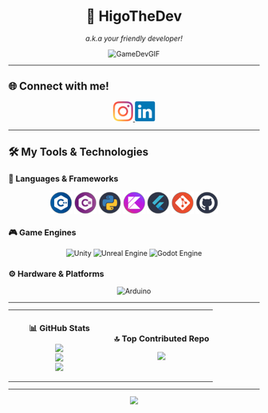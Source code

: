 <div align="center">

# 💫 HigoTheDev  
*a.k.a your friendly developer!*  

![GameDevGIF](https://media4.giphy.com/media/v1.Y2lkPTc5MGI3NjExMTF2dWVzbXVmMjJsMWhtbzNsaXVxN2I4ODdjYmY5MDFyY3U2dWw2aiZlcD12MV9pbnRlcm5hbF9naWZfYnlfaWQmY3Q9Zw/ckr4W2ppxPBeIF8dx4/giphy.gif)

</div>

---

## 🌐 Connect with me!
<p align="center">
  <a href="https://instagram.com/j_higo_">
    <img src="https://github.com/CLorant/readme-social-icons/blob/main/medium/colored/instagram.svg" width="40" height="40" />
  </a>
  <a href="https://www.linkedin.com/in/luong-pham-84470b316">
    <img src="https://github.com/CLorant/readme-social-icons/blob/main/medium/colored/linkedin.svg" width="40" height="40" />
  </a>
</p>

---

## 🛠️ My Tools & Technologies

### 🧠 Languages & Frameworks
<p align="center">
  <img src="https://raw.githubusercontent.com/YuheshPandian/ICONIC/main/icons/dark/cpp.svg" width="45" height="45" alt="C++" />
  <img src="https://raw.githubusercontent.com/YuheshPandian/ICONIC/main/icons/dark/csharp.svg" width="45" height="45" alt="C#" />
  <img src="https://raw.githubusercontent.com/YuheshPandian/ICONIC/main/icons/dark/python.svg" width="45" height="45" alt="Python" />
  <img src="https://raw.githubusercontent.com/YuheshPandian/ICONIC/main/icons/dark/kotlin.svg" width="45" height="45" alt="Kotlin" />
  <img src="https://raw.githubusercontent.com/YuheshPandian/ICONIC/main/icons/dark/flutter.svg" width="45" height="45" alt="Flutter" />
  <img src="https://raw.githubusercontent.com/YuheshPandian/ICONIC/main/icons/dark/git.svg" width="45" height="45" alt="Git" />
  <img src="https://raw.githubusercontent.com/YuheshPandian/ICONIC/main/icons/dark/github.svg" width="45" height="45" alt="GitHub" />
</p>

### 🎮 Game Engines
<p align="center">
  <img src="https://raw.githubusercontent.com/marwin1991/profile-technology-icons/refs/heads/main/icons/unity.png" width="45" height="45" alt="Unity" />
  <img src="https://raw.githubusercontent.com/marwin1991/profile-technology-icons/refs/heads/main/icons/unreal_engine.png" width="45" height="45" alt="Unreal Engine" />
  <img src="https://raw.githubusercontent.com/marwin1991/profile-technology-icons/refs/heads/main/icons/godot.png" width="45" height="45" alt="Godot Engine" />
</p>

### ⚙️ Hardware & Platforms
<p align="center">
  <img src="https://raw.githubusercontent.com/marwin1991/profile-technology-icons/refs/heads/main/icons/arduino.png" width="45" height="45" alt="Arduino" />
</p>

---

<table align="center">
<tr>
<td align="center" width="50%">

### 📊 GitHub Stats
![](https://github-readme-stats.vercel.app/api?username=HigoTheDev&theme=dark&hide_border=false&include_all_commits=false&count_private=false)<br/>
![](https://nirzak-streak-stats.vercel.app/?user=HigoTheDev&theme=dark&hide_border=false)<br/>
![](https://github-readme-stats.vercel.app/api/top-langs/?username=HigoTheDev&theme=dark&hide_border=false&include_all_commits=false&count_private=false&layout=compact)

</td>
<td align="center" width="50%">

### 🔝 Top Contributed Repo
![](https://github-contributor-stats.vercel.app/api?username=HigoTheDev&limit=5&theme=tokyonight&combine_all_yearly_contributions=true)

</td>
</tr>
</table>

---

<div align="center">

[![](https://visitcount.itsvg.in/api?id=HigoTheDev&icon=0&color=0)](https://visitcount.itsvg.in)

</div>
